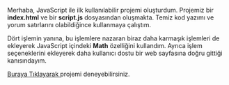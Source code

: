 Merhaba, JavaScript ile ilk kullanılabilir projemi oluşturdum. Projemiz bir <b>index.html</b> ve bir <b>script.js</b> dosyasından oluşmakta. Temiz kod yazımı ve yorum satırlarını olabildiğince kullanmaya çalıştım. 

Dört işlemin yanına, bu işlemlere nazaran biraz daha karmaşık işlemleri de ekleyerek JavaScript içindeki <b>Math</b> özelliğini kullandım. Ayrıca işlem seçeneklerini ekleyerek daha kullanıcı dostu bir web sayfasına doğru gittiği kanısındayım.  


<a href="https://ahwetekm.github.io/js_hesap_makinesi/"> Buraya Tıklayarak </a> projemi deneyebilirsiniz.
